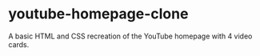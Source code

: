 # youtube-homepage-clone
A basic HTML and CSS recreation of the YouTube homepage with 4 video cards.
